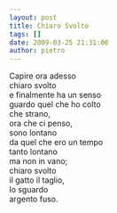```yaml
---
layout: post
title: Chiaro Svolto
tags: []
date: 2009-03-25 21:31:00
author: pietro
---
```

Capire ora adesso<br/>chiaro svolto<br/>e finalmente ha un senso<br/>guardo quel che ho colto<br/>che strano,<br/>ora che ci penso,<br/>sono lontano<br/>da quel che ero un tempo<br/>tanto lontano<br/>ma non in vano;<br/>chiaro svolto<br/>il gatto il taglio,<br/>lo sguardo<br/>argento fuso.
